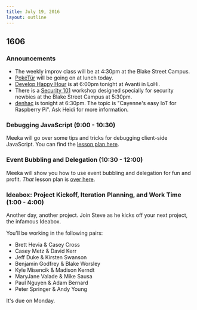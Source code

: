 ```yaml
---
title: July 19, 2016
layout: outline
---
```


## 1606

### Announcements

- The weekly improv class will be at 4:30pm at the Blake Street Campus.
- [PokéTür][pk] will be going on at lunch today.
- [Develop Happy Hour][dhh] is at 6:00pm tonight at Avanti in LoHi.
- There is a [Security 101][s101] workshop designed specially for security newbies at the Blake Street Campus at 5:30pm.
- [denhac][] is tonight at 6:30pm. The topic is "Cayenne's easy IoT for Raspberry Pi". Ask Heidi for more information.

[pk]: http://www.meetup.com
[dhh]: http://www.meetup.com/Develop-Happy-Hour/events/227014464/
[denhac]: http://www.meetup.com/denhac-hackerspace/events/232085992/
[s101]: http://go.secureset.com/security-workshops

### Debugging JavaScript (9:00 - 10:30)

Meeka will go over some tips and tricks for debugging client-side JavaScript. You can find the [lesson plan here][debugging].

[debugging]: https://github.com/turingschool/lesson_plans/blob/master/ruby_04-apis_and_scalability/debugging_javascript.markdown

### Event Bubbling and Delegation (10:30 - 12:00)

Meeka will show you how to use event bubbling and delegation for fun and profit. _That_ lesson plan is [over here][events].

[events]: http://frontend.turing.io/lessons/event-bubbling-and-delegation.html

### Ideabox: Project Kickoff, Iteration Planning, and Work Time (1:00 - 4:00)

Another day, another project. Join Steve as he kicks off your next project, the infamous Ideabox.

You'll be working in the following pairs:

* Brett Hevia & Casey Cross
* Casey Metz & David Kerr
* Jeff Duke & Kirsten Swanson
* Benjamin Godfrey & Blake Worsley
* Kyle Misencik & Madison Kerndt
* MaryJane Valade & Mike Sausa
* Paul Nguyen & Adam Bernard
* Peter Springer & Andy Young

It's due on Monday.
